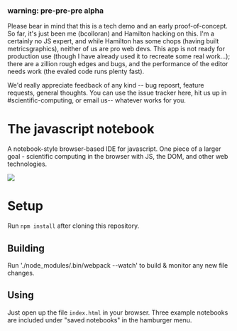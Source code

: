 ### warning: pre-pre-pre alpha

Please bear in mind that this is a tech demo and an early proof-of-concept. So far, it's just been me (bcolloran) and Hamilton hacking on this. I'm a certainly no JS expert, and while Hamilton has some chops (having built metricsgraphics), neither of us are pro web devs. This app is not ready for production use (though I have already used it to recreate some real work...); there are a zillion rough edges and bugs, and the performance of the editor needs work (the evaled code runs plenty fast).

We'd really appreciate feedback of any kind -- bug reposrt, feature requests, general thoughts. You can use the issue tracker here, hit us up in #scientific-computing, or email us-- whatever works for you.

# The javascript notebook

A notebook-style browser-based IDE for javascript. One piece of a larger goal - scientific computing in the browser with JS, the DOM, and other web technologies.

![](https://media.giphy.com/media/3ov9jNSI7tuq5tELfO/giphy.gif)

# Setup

Run `npm install` after cloning this repository.

## Building

Run './node_modules/.bin/webpack --watch' to build & monitor any new file changes.

## Using

Just open up the file `index.html` in your browser. Three example notebooks are included under "saved notebooks" in the hamburger menu.
